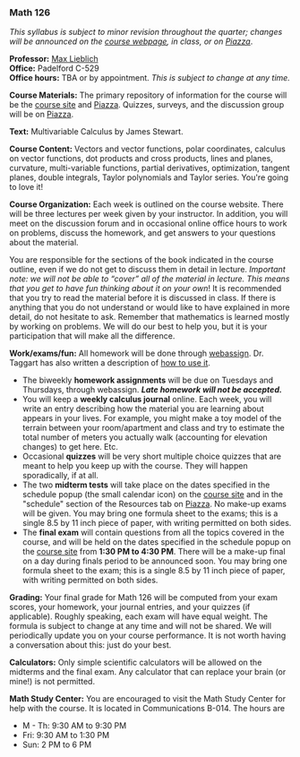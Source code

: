 ### Math 126

*This syllabus is subject to minor revision throughout the quarter; changes will be announced on the [course webpage](http://maxlieblich.github.io/math126), in class, or on [Piazza](http://piazza.com/washington/fall2014/math126gi/home)*.

**Professor:** [Max Lieblich](http://www.math.washington.edu/~lieblich/)  
**Office:** Padelford C-529  
**Office hours:** TBA or by appointment. *This is subject to change at any time.*

**Course Materials:** The primary repository of information for the course will be the [course site](http://maxlieblich.github.io/math126) and [Piazza](http://piazza.com/washington/fall2014/math126gi/home). Quizzes, surveys, and the discussion group will be on [Piazza](http://piazza.com/washington/fall2014/math126gi/home).

**Text:** Multivariable Calculus by James Stewart.

**Course Content:** Vectors and vector functions, polar coordinates, calculus on vector functions, dot products and cross products, lines and planes, curvature, multi-variable functions, partial derivatives, optimization, tangent planes, double integrals, Taylor polynomials and Taylor series. You're going to love it!

**Course Organization:** Each week is outlined on the course website. There will be three lectures per week given by your instructor. In addition, you will meet on the discussion forum and in occasional online office hours to work on problems, discuss the homework, and get answers to your questions about the material.

You are responsible for the sections of the book indicated in the course outline, even if we do not get to discuss them in detail in lecture. *Important note: we will not be able to “cover” all of the material in lecture. This means that you get to have fun thinking about it on your own*! It is recommended that you try to read the material before it is discussed in class. If there is anything that you do not understand or would like to have explained in more detail, do not hesitate to ask. Remember that mathematics is learned mostly by working on problems. We will do our best to help you, but it is your participation that will make all the difference.

**Work/exams/fun:** All homework will be done through [webassign](https://www.webassign.net/washington/login.html). Dr. Taggart has also written a description of [how to use it](http://www.math.washington.edu/~taggart/m126/howtowebassign.html).

-   The biweekly **homework assignments** will be due on Tuesdays and Thursdays, through webassign. ***Late homework will not be accepted.***
-   You will keep a **weekly calculus journal** online. Each week, you
    will write an entry describing how the material you are learning
    about appears in your lives. For example, you might make a toy model
    of the terrain between your room/apartment and class and try to
    estimate the total number of meters you actually walk (accounting
    for elevation changes) to get here. Etc.
-   Occasional **quizzes** will be very short multiple choice quizzes
    that are meant to help you keep up with the course. They will happen
    sporadically, if at all.
-   The two **midterm tests** will take place on the dates specified in
    the schedule popup (the small calendar icon) on the [course
    site](http://www.math.washington.edu/~lieblich/Math126/all.html) and in the "schedule" section of the Resources tab on  [Piazza](http://piazza.com/washington/fall2014/math126gi/home). No
    make-up exams will be given. You may bring one formula sheet to the
    exams; this is a single 8.5 by 11 inch piece of paper, with writing
    permitted on both sides.
-   The **final exam** will contain questions from all the topics
    covered in the course, and will be held on the dates specified in
    the schedule popup on the [course
    site](http://www.math.washington.edu/~lieblich/Math126/all.html)
    from **1:30 PM to 4:30 PM**. There will be a make-up final on a day
    during finals period to be announced soon. You may bring one formula
    sheet to the exam; this is a single 8.5 by 11 inch piece of paper,
    with writing permitted on both sides.

**Grading:** Your final grade for Math 126 will be computed from your exam scores, your homework, your journal entries, and your quizzes (if applicable). Roughly speaking, each exam will have equal weight. The formula is subject to change at any time and will not be shared. We will periodically update you on your course performance. It is not worth having a conversation about this: just do your best.

**Calculators:** Only simple scientific calculators will be allowed on the midterms and the final exam. Any calculator that can replace your brain (or mine!) is not permitted.

**Math Study Center:** You are encouraged to visit the Math Study Center for help with the course. It is located in Communications B-014. The hours are

-   M - Th: 9:30 AM to 9:30 PM
-   Fri: 9:30 AM to 1:30 PM
-   Sun: 2 PM to 6 PM

